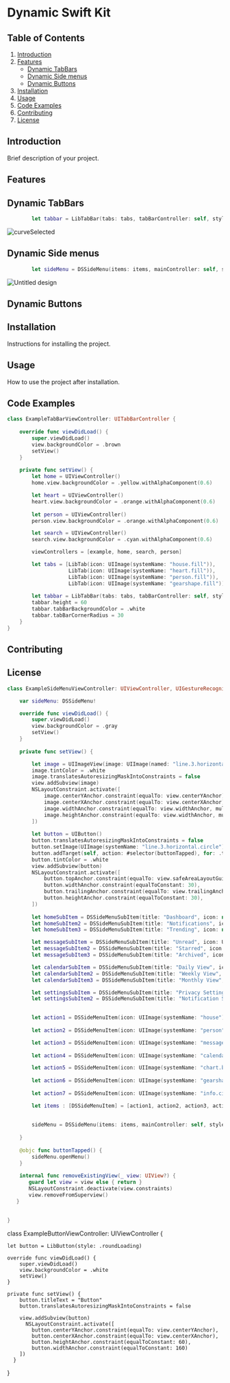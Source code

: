 # Dynamic Swift Kit

## Table of Contents
1. [Introduction](#introduction)
2. [Features](#features)
    - [Dynamic TabBars](#dynamic-tabbars)
    - [Dynamic Side menus](#dynamic-side-menus)
    - [Dynamic Buttons](#dynamic-buttons)
4. [Installation](#installation)
5. [Usage](#usage)
6. [Code Examples](#code-examples)
7. [Contributing](#contributing)
8. [License](#license)

## Introduction
Brief description of your project.

## Features

## Dynamic TabBars
```swift    
        let tabbar = LibTabBar(tabs: tabs, tabBarController: self, style: .circle)
```
![curveSelected](https://github.com/Khasanli/DynamicSwiftKit/assets/47345666/65853548-7bb7-42a8-bcf1-db9eb64adc2d)

## Dynamic Side menus
```swift    
        let sideMenu = DSSideMenu(items: items, mainController: self, style: .minimizable)
```
![Untitled design](https://github.com/Khasanli/DynamicSwiftKit/assets/47345666/219ae1a6-5d14-4c50-8c64-cd059c1d37b4)


## Dynamic Buttons

## Installation
Instructions for installing the project.

## Usage
How to use the project after installation.

## Code Examples
```swift
class ExampleTabBarViewController: UITabBarController {
    
    override func viewDidLoad() {
        super.viewDidLoad()
        view.backgroundColor = .brown
        setView()
    }
    
    private func setView() {
        let home = UIViewController()
        home.view.backgroundColor = .yellow.withAlphaComponent(0.6)

        let heart = UIViewController()
        heart.view.backgroundColor = .orange.withAlphaComponent(0.6)
        
        let person = UIViewController()
        person.view.backgroundColor = .orange.withAlphaComponent(0.6)

        let search = UIViewController()
        search.view.backgroundColor = .cyan.withAlphaComponent(0.6)

        viewControllers = [example, home, search, person]

        let tabs = [LibTab(icon: UIImage(systemName: "house.fill")),
                    LibTab(icon: UIImage(systemName: "heart.fill")),
                    LibTab(icon: UIImage(systemName: "person.fill")),
                    LibTab(icon: UIImage(systemName: "gearshape.fill"))]
                    
        let tabbar = LibTabBar(tabs: tabs, tabBarController: self, style: .circle)
        tabbar.height = 60
        tabbar.tabBarBackgroundColor = .white
        tabbar.tabBarCornerRadius = 30
    }
}
```

## Contributing

## License

```swift
class ExampleSideMenuViewController: UIViewController, UIGestureRecognizerDelegate {

    var sideMenu: DSSideMenu!

    override func viewDidLoad() {
        super.viewDidLoad()
        view.backgroundColor = .gray
        setView()
    }
    
    private func setView() {

        let image = UIImageView(image: UIImage(named: "line.3.horizontal.circle")?.withRenderingMode(.alwaysTemplate))
        image.tintColor = .white
        image.translatesAutoresizingMaskIntoConstraints = false
        view.addSubview(image)
        NSLayoutConstraint.activate([
            image.centerYAnchor.constraint(equalTo: view.centerYAnchor),
            image.centerXAnchor.constraint(equalTo: view.centerXAnchor),
            image.widthAnchor.constraint(equalTo: view.widthAnchor, multiplier: 1/2),
            image.heightAnchor.constraint(equalTo: view.widthAnchor, multiplier: 1/2)
        ])
        
        let button = UIButton()
        button.translatesAutoresizingMaskIntoConstraints = false
        button.setImage(UIImage(systemName: "line.3.horizontal.circle")?.withRenderingMode(.alwaysTemplate), for: .normal)
        button.addTarget(self, action: #selector(buttonTapped), for: .touchUpInside)
        button.tintColor = .white
        view.addSubview(button)
        NSLayoutConstraint.activate([
            button.topAnchor.constraint(equalTo: view.safeAreaLayoutGuide.topAnchor, constant: 10),
            button.widthAnchor.constraint(equalToConstant: 30),
            button.trailingAnchor.constraint(equalTo: view.trailingAnchor, constant: -20),
            button.heightAnchor.constraint(equalToConstant: 30),
        ])
        
        let homeSubItem = DSSideMenuSubItem(title: "Dashboard", icon: nil, action: {print("Dashboard")})
        let homeSubItem2 = DSSideMenuSubItem(title: "Notifications", icon: nil, action: {print("Notifications")})
        let homeSubItem3 = DSSideMenuSubItem(title: "Trending", icon: nil, action: {print("Trending")})

        let messageSubItem = DSSideMenuSubItem(title: "Unread", icon: UIImage(systemName: "message.badge"), action: {print("Unread")})
        let messageSubItem2 = DSSideMenuSubItem(title: "Starred", icon: UIImage(systemName: "star"), action: {print("Starred")})
        let messageSubItem3 = DSSideMenuSubItem(title: "Archived", icon: UIImage(systemName: "archivebox"), action: {print("Archived")})

        let calendarSubItem = DSSideMenuSubItem(title: "Daily View", icon: nil, action: {print("Daily")})
        let calendarSubItem2 = DSSideMenuSubItem(title: "Weekly View", icon: nil, action: {print("Weekly")})
        let calendarSubItem3 = DSSideMenuSubItem(title: "Monthly View", icon: nil, action: {print("Monthly")})

        let settingsSubItem = DSSideMenuSubItem(title: "Privacy Settings", icon: UIImage(systemName: "hand.raised.circle"), action: {print("Privacy")})
        let settingsSubItem2 = DSSideMenuSubItem(title: "Notification Settings", icon: UIImage(systemName: "bell.circle"), action: {print("Notification")})

        
        let action1 = DSSideMenuItem(icon: UIImage(systemName: "house"), selectedIcon:  UIImage(systemName: "house.fill"), title: "Home", action: {print("Home")}, subItems: [homeSubItem, homeSubItem2, homeSubItem3])
        
        let action2 = DSSideMenuItem(icon: UIImage(systemName: "person"), selectedIcon:  UIImage(systemName: "person.fill"), title: "Profile", action: {print("Profile")}, subItems: nil)

        let action3 = DSSideMenuItem(icon: UIImage(systemName: "message"), selectedIcon:  UIImage(systemName: "message.fill"), title: "Messages", action: {print("Messages")}, subItems: [messageSubItem, messageSubItem2, messageSubItem3])
                        
        let action4 = DSSideMenuItem(icon: UIImage(systemName: "calendar"), selectedIcon:  UIImage(systemName: "calendar"), title: "Calendar", action: {print("Calendar")}, subItems: [calendarSubItem, calendarSubItem2, calendarSubItem3])

        let action5 = DSSideMenuItem(icon: UIImage(systemName: "chart.bar.doc.horizontal"), selectedIcon:  UIImage(systemName: "chart.bar.doc.horizontal"), title: "Activities", action: {print("Activities")}, subItems: nil)
        
        let action6 = DSSideMenuItem(icon: UIImage(systemName: "gearshape"), selectedIcon:  UIImage(systemName: "gearshape.fill"), title: "Settings", action: {print("Settings")}, subItems: [settingsSubItem, settingsSubItem2])
        
        let action7 = DSSideMenuItem(icon: UIImage(systemName: "info.circle"), selectedIcon:  UIImage(systemName: "info.circle"), title: "About us", action: {print("seven")}, subItems: nil)

        let items : [DSSideMenuItem] = [action1, action2, action3, action4, action5, action6, action7]
    
        
        sideMenu = DSSideMenu(items: items, mainController: self, style: .minimizable)
            
    }
    
    @objc func buttonTapped() {
        sideMenu.openMenu()
    }
    
    internal func removeExistingView(_ view: UIView?) {
       guard let view = view else { return }
       NSLayoutConstraint.deactivate(view.constraints)
       view.removeFromSuperview()
   }

   
}
```


class ExampleButtonViewController: UIViewController {

    let button = LibButton(style: .roundLoading)

    override func viewDidLoad() {
        super.viewDidLoad()
        view.backgroundColor = .white
        setView()
    }
    
    private func setView() {
        button.titleText = "Button"
        button.translatesAutoresizingMaskIntoConstraints = false

        view.addSubview(button)
          NSLayoutConstraint.activate([
            button.centerYAnchor.constraint(equalTo: view.centerYAnchor),
            button.centerXAnchor.constraint(equalTo: view.centerXAnchor),
            button.heightAnchor.constraint(equalToConstant: 60),
            button.widthAnchor.constraint(equalToConstant: 160)
        ])
      }
}
